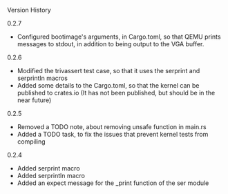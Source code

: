 Version History

0.2.7
 - Configured bootimage's arguments, in Cargo.toml, so that QEMU prints messages to stdout, in addition to being output to the VGA buffer.

0.2.6
 - Modified the trivassert test case, so that it uses the serprint and serprintln macros
 - Added some details to the Cargo.toml, so that the kernel can be published to crates.io (It has not been published, but should be in the near future)

0.2.5
 - Removed a TODO note, about removing unsafe function in main.rs
 - Added a TODO task, to fix the issues that prevent kernel tests from compiling

0.2.4
 - Added serprint macro
 - Added serprintln macro
 - Added an expect message for the _print function of the ser module

